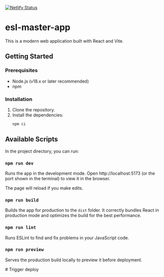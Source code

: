 [![Netlify Status](https://api.netlify.com/api/v1/badges/d769c4a8-593e-44c7-a5a0-10ac2f781f1f/deploy-status)](https://app.netlify.com/sites/eslpathway/deploys)
# esl-master-app

This is a modern web application built with React and Vite.

## Getting Started

### Prerequisites

*   Node.js (v18.x or later recommended)
*   npm

### Installation

1.  Clone the repository.
2.  Install the dependencies:
    ```sh
    npm ci
    ```

## Available Scripts

In the project directory, you can run:

### `npm run dev`

Runs the app in the development mode.
Open http://localhost:5173 (or the port shown in the terminal) to view it in the browser.

The page will reload if you make edits.

### `npm run build`

Builds the app for production to the `dist` folder.
It correctly bundles React in production mode and optimizes the build for the best performance.

### `npm run lint`

Runs ESLint to find and fix problems in your JavaScript code.

### `npm run preview`

Serves the production build locally to preview it before deployment.

<!-- This is a test for preview deploy -->
#   T r i g g e r   d e p l o y  
    
 